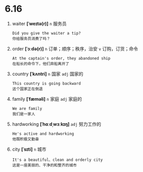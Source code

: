 # 6.16

1. waiter **[ˈweɪtə(r)]** `n` 服务员

   ```
   Did you give the waiter a tip?
   你给服务员消费了吗？
   ```

2. order **[ˈɔːdə(r)]** `n` 订单；顺序；秩序，治安 `v` 订购，订货；命令

   ```
   At the captain's order, they abandoned ship
   在船长的命令下，他们弃船离开了
   ```

3. country **[ˈkʌntri]** `n` 国家 `adj` 国家的

   ```
   This country is going backward
   这个国家正在倒退
   ```

4. family **[ˈfæməli]** `n` 家庭 `adj` 家庭的

   ```
   We are family
   我们是一家人
   ```

5. hardworking **[ˈhɑːdˌwɜːkɪŋ]** `adj` 努力工作的

   ```
   He's active and hardworking
   他既积极又勤奋
   ```

6. city **[ˈsɪti]** `n` 城市
   ```
   It's a beautiful、clean and orderly city
   这是一座美丽的、干净的和整齐的城市
   ```
